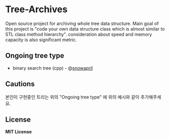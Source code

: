# Tree-Archives

Open source project for archiving whole tree data structure. Main goal of this project is "code your own data structure class which is almost similar to STL class method hierarchy". consideration about speed and memory capacity is also significant metric.

## Ongoing tree type
* binary search tree (cpp) - @[snowapril](https://github.com/Snowapril)

## Cautions
본인이 구현중인 트리는 위의 "Ongoing tree type" 에 위의 예시와 같이 추가해주세요.


## License
**MIT License**
